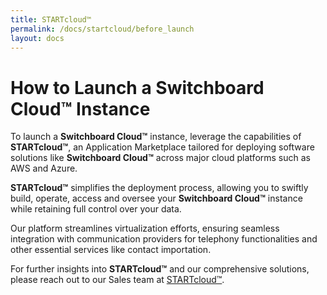 ```yaml
---
title: STARTcloud™
permalink: /docs/startcloud/before_launch
layout: docs
---
```



# How to Launch a Switchboard Cloud™ Instance

To launch a **Switchboard Cloud™** instance, leverage the capabilities of **STARTcloud™**, an Application Marketplace tailored for deploying software solutions like **Switchboard Cloud™** across major cloud platforms such as AWS and Azure.

**STARTcloud™** simplifies the deployment process, allowing you to swiftly build, operate, access and oversee your **Switchboard Cloud™** instance while retaining full control over your data.

Our platform streamlines virtualization efforts, ensuring seamless integration with communication providers for telephony functionalities and other essential services like contact importation.

For further insights into **STARTcloud™** and our comprehensive solutions, please reach out to our Sales team at [STARTcloud™][startcloud-contactus].

[startcloud-contactus]: https://startcloud.com/#contact

